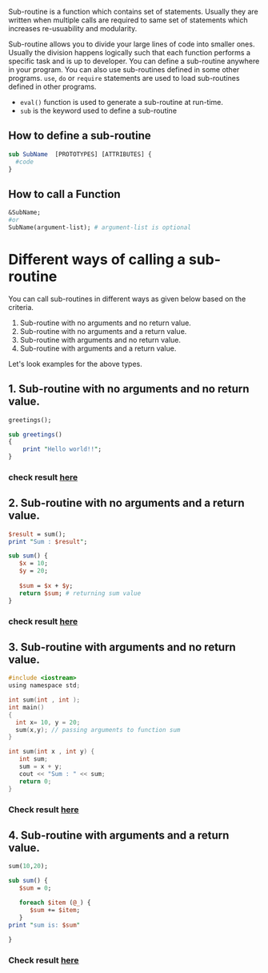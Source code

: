 Sub-routine is a function which contains set of statements. Usually they are written when multiple calls are required to same set of statements which increases re-usuability and modularity.

Sub-routine allows you to divide your large lines of code into smaller ones. Usually the division happens logically such that each function performs a specific task and is up to developer. You can define a sub-routine anywhere in your program. You can also use sub-routines defined in some other programs. `use`, `do` or `require` statements are used to load sub-routines defined in other programs.

* `eval()` function is used to generate a sub-routine at run-time. 
* `sub` is the keyword used to define a sub-routine

## How to define a sub-routine

```perl
sub SubName  [PROTOTYPES] [ATTRIBUTES] {
  #code
}
```

## How to call a Function

```perl
&SubName;
#or
SubName(argument-list); # argument-list is optional
```

# Different ways of calling a sub-routine

You can call sub-routines in different ways as given below based on the criteria.

1. Sub-routine with no arguments and no return value.
2. Sub-routine with no arguments and a return value.
3. Sub-routine with arguments and no return value.
4. Sub-routine with arguments and a return value.

Let's look examples for the above types.

## 1. Sub-routine with no arguments and no return value.

```perl
greetings();

sub greetings()  
{  
    print "Hello world!!";  
}  
```
### check result [here](https://onecompiler.com/perl/3vnwvk5e7)

## 2. Sub-routine with no arguments and a return value.

```perl
$result = sum();
print "Sum : $result";

sub sum() {
   $x = 10;
   $y = 20;
 
   $sum = $x + $y;
   return $sum; # returning sum value
}
```
### check result [here](https://onecompiler.com/perl/3vnwvq4cd)

## 3. Sub-routine with arguments and no return value.

```c
#include <iostream>
using namespace std;

int sum(int , int );
int main()
{
  int x= 10, y = 20;
  sum(x,y); // passing arguments to function sum
}

int sum(int x , int y) {
   int sum;
   sum = x + y;
   cout << "Sum : " << sum;
   return 0;
}
```

### Check result [here](https://onecompiler.com/perl/3vnww9pqp)

## 4. Sub-routine with arguments and a return value.

```perl
sum(10,20);

sub sum() {
   $sum = 0;

   foreach $item (@_) {
      $sum += $item;
   }
print "sum is: $sum"
  
}
```
### Check result [here](https://onecompiler.com/perl/3vnww4ytp)
